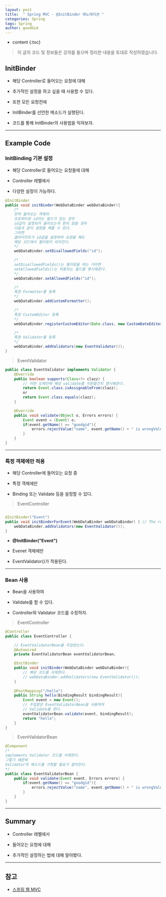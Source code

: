 ```yaml
---
layout: post
title:  " Spring MVC - @InitBinder 애노테이션 "
categories: Spring
tags: Spring
author: goodGid
---
```

* content
{:toc}

> 이 글의 코드 및 정보들은 강의를 들으며 정리한 내용을 토대로 작성하였습니다.

## InitBinder

* 해당 Controller로 들어오는 요청에 대해

* 추가적인 설정을 하고 싶을 때 사용할 수 있다.

* 또한 모든 요청전에 

* InitBinder를 선언한 메소드가 실행된다.

* 코드를 통해 InitBinder의 사용법을 익혀보자.




---

## Example Code

### InitBinding 기본 설정

* 해당 Controller로 들어오는 요청들에 대해

* Controller 레벨에서 

* 다양한 설정이 가능하다.

``` java
@InitBinder
public void initBinder(WebDataBinder webDataBinder){
    /*
    만약 들어오는 객체의 
    프로퍼티로 id라는 필드가 있는 경우
    id값이 설정되어 들어오는게 원치 않을 경우
    다음과 같이 설정을 해줄 수 있다.
    그러면 
    클라이언트가 id값을 설정하여 요청을 해도
    해당 코드에서 필터링이 되어진다.
    */
    webDataBinder.setDisallowedFields("id");

    /*
    setDisallowedFields()는 필터링을 하는 거라면
    setAllowedFields()는 허용되는 필드를 명시해준다.
    */
    webDataBinder.setAllowedFields("id");

    /*
    특정 Formatter를 등록
    */
    webDataBinder.addCustomFormatter();

    /*
    특정 CustomEditor 등록    
    */
    webDataBinder.registerCustomEditor(Date.class, new CustomDateEditor(new ISO8601DateFormat(), false));

    /*
    특정 Validator를 등록
    */
    webDataBinder.addValidators(new EventValidator());
}
```

> EventValidator

``` java
public class EventValidator implements Validator {
    @Override
    public boolean supports(Class<?> clazz) {
        // 어떤 도메인에 해당 validate를 지원할건지 명시해준다.
        return Event.class.isAssignableFrom(clazz);
        or
        return Event.class.equals(clazz);
    }

    @Override
    public void validate(Object o, Errors errors) {
        Event event = (Event) o;
        if(event.getName() == "goodgid"){
            errors.rejectValue("name", event.getName() + " is wrongValue");
        }
    }
}
```

---

### 특정 객체에만 적용

* 해당 Controller에 들어오는 요청 중

* 특정 객체에만

* Binding 또는 Validate 등을 설정할 수 있다.

> EventController

``` java

@InitBinder("Event")
public void initBinderForEvent(WebDataBinder webDataBinder) { // The return type must be void.
    webDataBinder.addValidators(new EventValidator());
}
```

* **@InitBinder("Event")** 

* Evenet 객체에만 

* EventValidator()가 적용된다.

---

### Bean 사용

* Bean을 사용하여 

* Validate를 할 수 있다.

* Controller와 Validator 코드를 수정하자.

> EventController

``` java
@Controller
public class EventController {

    // EventValidatorBean을 주입받는다.
    @Autowired
    private EventValidatorBean eventValidatorBean;

    @InitBinder
    public void initBinder(WebDataBinder webDataBinder){
        // 해당 코드를 삭제한다.
        // webDataBinder.addValidators(new EventValidator());
    }
    
    @PostMapping("/hello")
    public String hello(BindingResult bindingResult){
        Event event = new Event();
        // 주입받은 EventValidatorBean을 사용하여
        // Validate를 한다.
        eventValidatorBean.validate(event, bindingResult);
        return "hello";
    }
}
```

> EventValidatorBean

``` java
@Component
/*
implements Validator 코드를 삭제한다.
그렇기 때문에
Validator의 메소드를 구현할 필요가 없어진다.
*/
public class EventValidatorBean {
    public void validate(Event event, Errors errors) {
        if(event.getName() == "goodgid"){
            errors.rejectValue("name", event.getName() + " is wrongValue");
        }
    }
}
```


---

## Summary

* Controller 레벨에서 

* 들어오는 요청에 대해

* 추가적인 설정하는 법에 대해 알아봤다.

---

## 참고

* [스프링 웹 MVC](https://www.inflearn.com/course/%EC%9B%B9-mvc)

